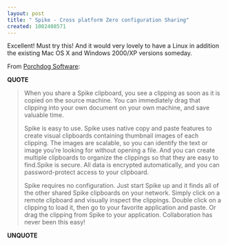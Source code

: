 ```yaml
---
layout: post
title: " Spike - Cross platform Zero configuration Sharing"
created: 1082408571
---
```

Excellent! Must try this! And it would very lovely to have a Linux in addition the existing Mac OS X and Windows 2000/XP versions someday.

From <a href="http://www.porchdogsoft.com/products/spike/">Porchdog Software</a>:
<p><strong>QUOTE</strong></p><blockquote>When you share a Spike clipboard, you see a clipping as soon as it is copied on the source machine. You can immediately drag that clipping into your own document on your own machine, and save valuable time.

Spike is easy to use. Spike uses native copy and paste features to create visual clipboards containing thumbnail images of each clipping. The images are scalable, so you can identify the text or image you&#8217;re looking for without opening a file. And you can create multiple clipboards to organize the clippings so that they are easy to find.Spike is secure. All data is encrypted automatically, and you can password-protect access to your clipboard.

Spike requires no configuration. Just start Spike up and it finds all of the other shared Spike clipboards on your network. Simply click on a remote clipboard and visually inspect the clippings. Double click on a clipping to load it, then go to your favorite application and paste. Or drag the clipping from Spike to your application. Collaboration has never been this easy!</blockquote><p><strong>UNQUOTE</strong></p>

